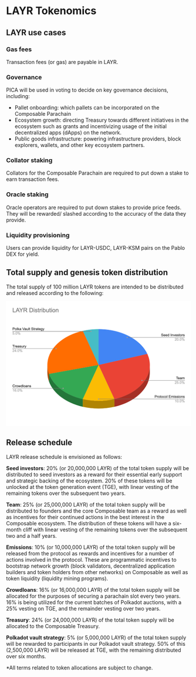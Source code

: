 # LAYR Tokenomics 

## LAYR use cases 

### Gas fees 

Transaction fees (or gas) are payable in LAYR. 


### Governance

PICA will be used in voting to decide on key governance decisions, including: 



* Pallet onboarding: which pallets can be incorporated on the Composable  Parachain
* Ecosystem growth: directing Treasury towards different initiatives in the ecosystem such as grants and incentivizing usage of the initial decentralized apps (dApps) on the network.
* Public goods infrastructure: powering infrastructure providers, block explorers, wallets, and other key ecosystem partners.


### Collator staking 

Collators for the Composable Parachain are required to put down a stake to earn transaction fees.


### Oracle staking

Oracle operators are required to put down stakes to provide price feeds. They will be rewarded/ slashed according to the accuracy of the data they provide.


### Liquidity provisioning

Users can provide liquidity for LAYR-USDC, LAYR-KSM pairs on the Pablo DEX for yield. 


## Total supply and genesis token distribution

The total supply of 100 million LAYR tokens are intended to be distributed and released according to the following:


![LAYR_distribution_diagram](./LAYR-distribution-diagram.png)


## Release schedule

LAYR release schedule is envisioned as follows:

**Seed investors**: 20% (or 20,000,000 LAYR) of the total token supply will be distributed to seed investors as a reward for their essential early support and strategic backing of the ecosystem. 20% of these tokens will be unlocked at the token generation event (TGE), with linear vesting of the remaining tokens over the subsequent two years. 

**Team**: 25% (or 25,000,000 LAYR) of the total token supply will be distributed to founders and the core Composable team as a reward as well as incentives for their continued actions in the best interest in the Composable ecosystem. The distribution of these tokens will have a six-month cliff with linear vesting of the remaining tokens over the subsequent two and a half years. 

**Emissions**: 10% (or 10,000,000 LAYR) of the total token supply will be released from the protocol as rewards and incentives for a number of actions involved in the protocol. These are programmatic incentives to bootstrap network growth (block validators, decentralized application builders and token holders from other networks) on Composable as well as token liquidity (liquidity mining programs). 

**Crowdloans**: 16% (or 16,000,000 LAYR) of the total token supply will be allocated for the purposes of securing a parachain slot every two years. 16% is being utilized for the current batches of Polkadot auctions, with a 25% vesting on TGE, and the remainder vesting over two years.

**Treasury**: 24% (or 24,000,000 LAYR) of the total token supply will be allocated to the Composable Treasury. 

**Polkadot vault strategy**: 5% (or 5,000,000 LAYR) of the total token supply will be rewarded to participants in our Polkadot vault strategy. 50% of this (2,500,000 LAYR) will be released at TGE, with the remaining distributed over six months. 

*All terms related to token allocations are subject to change.

